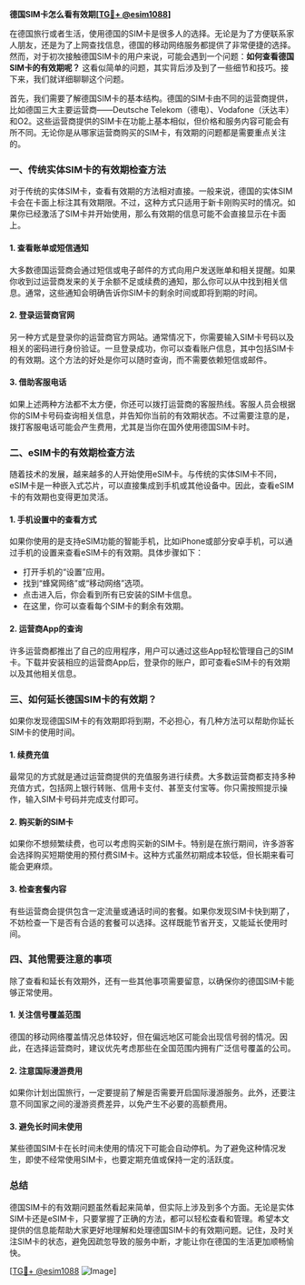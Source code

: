 **德国SIM卡怎么看有效期[[TG💪+ @esim1088](https://t.me/s/esim1088)]**

在德国旅行或者生活，使用德国的SIM卡是很多人的选择。无论是为了方便联系家人朋友，还是为了上网查找信息，德国的移动网络服务都提供了非常便捷的选择。然而，对于初次接触德国SIM卡的用户来说，可能会遇到一个问题：**如何查看德国SIM卡的有效期呢？** 这看似简单的问题，其实背后涉及到了一些细节和技巧。接下来，我们就详细聊聊这个问题。

首先，我们需要了解德国SIM卡的基本结构。德国的SIM卡由不同的运营商提供，比如德国三大主要运营商——Deutsche Telekom（德电）、Vodafone（沃达丰）和O2。这些运营商提供的SIM卡在功能上基本相似，但价格和服务内容可能会有所不同。无论你是从哪家运营商购买的SIM卡，有效期的问题都是需要重点关注的。

### 一、传统实体SIM卡的有效期检查方法

对于传统的实体SIM卡，查看有效期的方法相对直接。一般来说，德国的实体SIM卡会在卡面上标注其有效期限。不过，这种方式只适用于新卡刚购买时的情况。如果你已经激活了SIM卡并开始使用，那么有效期的信息可能不会直接显示在卡面上。

#### 1. 查看账单或短信通知
大多数德国运营商会通过短信或电子邮件的方式向用户发送账单和相关提醒。如果你收到过运营商发来的关于余额不足或续费的通知，那么你可以从中找到相关信息。通常，这些通知会明确告诉你SIM卡的剩余时间或即将到期的时间。

#### 2. 登录运营商官网
另一种方式是登录你的运营商官方网站。通常情况下，你需要输入SIM卡号码以及相关的密码进行身份验证。一旦登录成功，你可以查看账户信息，其中包括SIM卡的有效期。这个方法的好处是你可以随时查询，而不需要依赖短信或邮件。

#### 3. 借助客服电话
如果上述两种方法都不太方便，你还可以拨打运营商的客服热线。客服人员会根据你的SIM卡号码查询相关信息，并告知你当前的有效期状态。不过需要注意的是，拨打客服电话可能会产生费用，尤其是当你在国外使用德国SIM卡时。

### 二、eSIM卡的有效期检查方法

随着技术的发展，越来越多的人开始使用eSIM卡。与传统的实体SIM卡不同，eSIM卡是一种嵌入式芯片，可以直接集成到手机或其他设备中。因此，查看eSIM卡的有效期也变得更加灵活。

#### 1. 手机设置中的查看方式
如果你使用的是支持eSIM功能的智能手机，比如iPhone或部分安卓手机，可以通过手机的设置来查看eSIM卡的有效期。具体步骤如下：

- 打开手机的“设置”应用。
- 找到“蜂窝网络”或“移动网络”选项。
- 点击进入后，你会看到所有已安装的SIM卡信息。
- 在这里，你可以查看每个SIM卡的剩余有效期。

#### 2. 运营商App的查询
许多运营商都推出了自己的应用程序，用户可以通过这些App轻松管理自己的SIM卡。下载并安装相应的运营商App后，登录你的账户，即可查看eSIM卡的有效期以及其他相关信息。

### 三、如何延长德国SIM卡的有效期？

如果你发现德国SIM卡的有效期即将到期，不必担心，有几种方法可以帮助你延长SIM卡的使用时间。

#### 1. 续费充值
最常见的方式就是通过运营商提供的充值服务进行续费。大多数运营商都支持多种充值方式，包括网上银行转账、信用卡支付、甚至支付宝等。你只需按照提示操作，输入SIM卡号码并完成支付即可。

#### 2. 购买新的SIM卡
如果你不想频繁续费，也可以考虑购买新的SIM卡。特别是在旅行期间，许多游客会选择购买短期使用的预付费SIM卡。这种方式虽然初期成本较低，但长期来看可能会更麻烦。

#### 3. 检查套餐内容
有些运营商会提供包含一定流量或通话时间的套餐。如果你发现SIM卡快到期了，不妨检查一下是否有合适的套餐可以选择。这样既能节省开支，又能延长使用时间。

### 四、其他需要注意的事项

除了查看和延长有效期外，还有一些其他事项需要留意，以确保你的德国SIM卡能够正常使用。

#### 1. 关注信号覆盖范围
德国的移动网络覆盖情况总体较好，但在偏远地区可能会出现信号弱的情况。因此，在选择运营商时，建议优先考虑那些在全国范围内拥有广泛信号覆盖的公司。

#### 2. 注意国际漫游费用
如果你计划出国旅行，一定要提前了解是否需要开启国际漫游服务。此外，还要注意不同国家之间的漫游资费差异，以免产生不必要的高额费用。

#### 3. 避免长时间未使用
某些德国SIM卡在长时间未使用的情况下可能会自动停机。为了避免这种情况发生，即使不经常使用SIM卡，也要定期充值或保持一定的活跃度。

### 总结

德国SIM卡的有效期问题虽然看起来简单，但实际上涉及到多个方面。无论是实体SIM卡还是eSIM卡，只要掌握了正确的方法，都可以轻松查看和管理。希望本文提供的信息能帮助大家更好地理解和处理德国SIM卡的有效期问题。记住，及时关注SIM卡的状态，避免因疏忽导致的服务中断，才能让你在德国的生活更加顺畅愉快。

[[TG💪+ @esim1088](https://t.me/s/esim1088) ![Image](https://i.postimg.cc/4NQfJmqS/Snipaste-2025-05-13-00-14-12.png)]